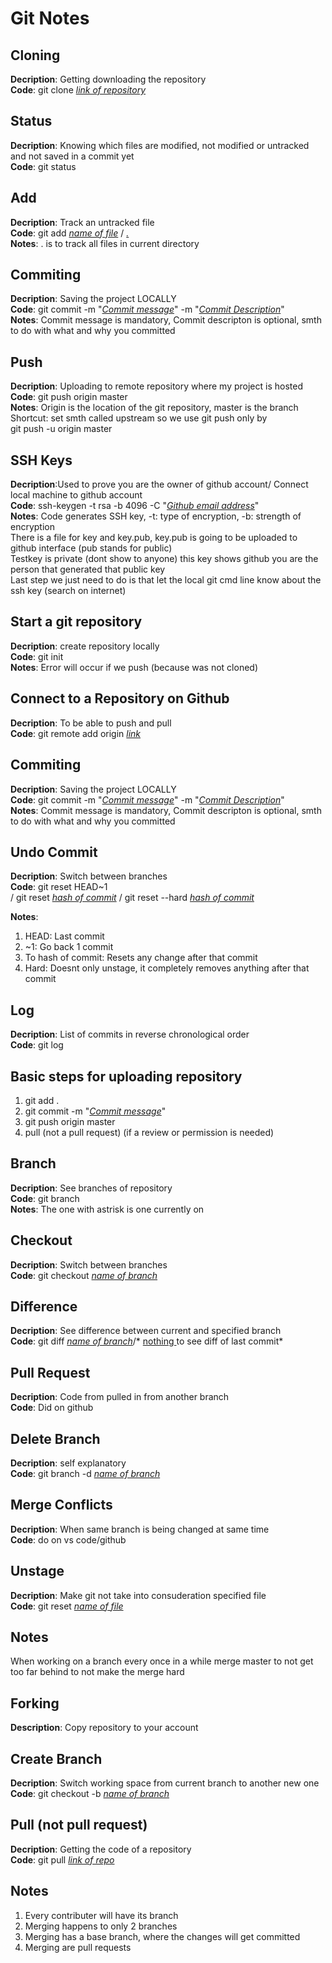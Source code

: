 # Git Notes

## Cloning
**Decription**: Getting downloading the repository </br>
**Code**: git clone <ins>*link of repository*</ins>

## Status
**Decription**: Knowing which files are modified, not modified or untracked and not saved in a commit yet</br>
**Code**: git status

## Add
**Decription**: Track an untracked file </br>
**Code**: git add <ins>*name of file*</ins> / <ins>*.*</ins> </br>
**Notes**: . is to track all files in current directory

## Commiting
**Decription**: Saving the project LOCALLY </br>
**Code**: git commit -m "<ins>*Commit message*</ins>" -m "<ins>*Commit Description*</ins>" </br>
**Notes**: Commit message is mandatory, Commit descripton is optional, smth to do with what and why you committed

## Push
**Decription**: Uploading to remote repository where my project is hosted </br>
**Code**: git push origin master </br>
**Notes**: Origin is the location of the git repository, master is the branch </br>
Shortcut: set smth called upstream so we use git push only by </br>
git push -u origin master 

## SSH Keys
**Decription**:Used to prove you are the owner of github account/ Connect local machine to github account </br>
**Code**: ssh-keygen -t rsa -b 4096 -C "<ins>*Github email address*</ins>" </br>
**Notes**: Code generates SSH key, -t: type of encryption, -b: strength of encryption </br>
There is a file for key and key.pub, key.pub is going to be uploaded to github interface (pub stands for public) </br>
Testkey is private (dont show to anyone) this key shows github you are the person that generated that public key </br>
Last step we just need to do is that let the local git cmd line know about the ssh key (search on internet)

## Start a git repository
**Decription**: create repository locally </br>
**Code**: git init </br>
**Notes**: Error will occur if we push (because was not cloned)

## Connect to a Repository on Github
**Decription**: To be able to push and pull </br>
**Code**: git remote add origin <ins>*link*</ins>

## Commiting
**Decription**: Saving the project LOCALLY </br>
**Code**: git commit -m "<ins>*Commit message*</ins>" -m "<ins>*Commit Description*</ins>" </br>
**Notes**: Commit message is mandatory, Commit descripton is optional, smth to do with what and why you committed

## Undo Commit
**Decription**: Switch between branches </br>
**Code**: git reset HEAD~1 </br> / git reset <ins> *hash of commit*</ins> / git reset --hard <ins>*hash of commit*</ins>


**Notes**: 
1. HEAD: Last commit
2. ~1: Go back 1 commit
3. To hash of commit: Resets any change after that commit
4. Hard: Doesnt only unstage, it completely removes anything after that commit
## Log
**Decription**: List of commits in reverse chronological order </br>
**Code**: git log </br>

## Basic steps for uploading repository
1. git add .
2. git commit -m "<ins>*Commit message*</ins>"
3. git push origin master
4. pull (not a pull request) (if a review or permission is needed)

## Branch
**Decription**: See branches of repository </br>
**Code**: git branch </br>
**Notes**: The one with astrisk is one currently on

## Checkout
**Decription**: Switch between branches </br>
**Code**: git checkout <ins>*name of branch*</ins> </br>

## Difference
**Decription**: See difference between current and specified branch </br>
**Code**: git diff <ins>*name of branch*</ins>/* <ins>nothing </ins>to see diff of last commit*

## Pull Request
**Decription**: Code from pulled in from another branch </br>
**Code**: Did on github </br>

## Delete Branch
**Decription**: self explanatory </br>
**Code**: git branch -d <ins>*name of branch*</ins> </br>

## Merge Conflicts
**Decription**: When same branch is being changed at same time  </br>
**Code**: do on vs code/github

## Unstage
**Decription**: Make git not take into consuderation specified file</br>
**Code**: git reset <ins>*name of file*</ins> </br>

## Notes
When working on a branch every once in a while merge master to not get too far behind to not make the merge hard

## Forking
**Description**: Copy repository to your account

## Create Branch
**Decription**: Switch working space from current branch to another new one</br>
**Code**: git checkout -b <ins>*name of branch*</ins> </br>

## Pull (not pull request)
**Decription**: Getting the code of a repository</br>
**Code**: git pull <ins>*link of repo*</ins> </br>

## Notes
1. Every contributer will have its branch
2. Merging happens to only 2 branches
3. Merging has a base branch, where the changes will get committed
4. Merging are pull requests